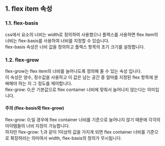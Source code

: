 ## 1. flex item 속성

### 1.1. flex-basis

css에서 요소의 너비는 width로 정의하여 사용했으나 플렉스를 사용하면 flex item의 너비는 flex-basis를 사용하여 너비를 지정할 수 있습니다.  
flex-basis 속성은 너비 값을 정의하고 플렉스 항목의 초기 크기를 설정합니다.

### 1.2. flex-grow

flex-grow는 flex item의 너비를 늘어나도록 정의해 줄 수 있는 속성 입니다.  
이 속성은 양수, 정수값을 사용하고 이 값은 남는 공간 중 얼마를 지정된 flex 항목에 분배해야 하는 지 그 정도를 제어합니다.  
flex-grow: 0;은 기본값으로 flex container 너비에 맞춰서 늘어나지 않는다는 의미입니다.

#### 주의 (flex-basis와 flex-grow)

flex-grow: 0;일 경우에 flex container 너비를 기준으로 늘어나지 않기 때문에 각각의 아이템들의 너비 지정이 가능합니다.  
하지만 flex-grow: 1;과 같이 1이상의 값을 가지게 되면 flex container 너비를 기준으로 확장하라는 의미여서 width, flex-basis의 정의가 무시됩니다.
